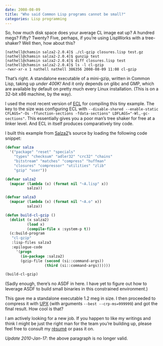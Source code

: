 ```yaml
---
date: 2008-08-09
title: "Who said Common Lisp programs cannot be small?"
categories: Lisp programming
---
```


So, how much disk space does your average CL image eat up? A hundred megs? Fifty? Twenty? Five, perhaps, if you’re using LispWorks with a tree-shaker? Well then, how about this?

```
[nathell@chamsin salza2-2.0.4]$ ./cl-gzip closures.lisp test.gz
[nathell@chamsin salza2-2.0.4]$ gunzip test
[nathell@chamsin salza2-2.0.4]$ diff closures.lisp test
[nathell@chamsin salza2-2.0.4]$ ls -l cl-gzip
-rwxr-xr-x 1 nathell nathell 386356 2008-08-09 11:08 cl-gzip
```

That’s right. A standalone executable of a mini-gzip, written in Common Lisp, taking up _under 400K!_ And it only depends on glibc and GMP, which are available by default on pretty much every Linux installation. (This is on a 32-bit x86 machine, by the way).

I used the most recent version of [ECL][1] for compiling this tiny example. The key to the size was configuring ECL with `--disable-shared --enable-static CFLAGS="-Os -ffunction-sections -fdata-sections" LDFLAGS="-Wl,-gc-sections"`. This essentially gives you a poor man’s tree shaker for free at a linker level. And ECL in itself produces comparatively tiny code.

I built this example from [Salza2][2]’s source by loading the following code snippet:

```lisp
(defvar salza
  '("package" "reset" "specials"
    "types" "checksum" "adler32" "crc32" "chains"
    "bitstream" "matches" "compress" "huffman"
    "closures" "compressor" "utilities" "zlib"
    "gzip" "user"))

(defvar salza2
  (mapcar (lambda (x) (format nil "~A.lisp" x))
          salza))

(defvar salza3
  (mapcar (lambda (x) (format nil "~A.o" x))
          salza))

(defun build-cl-gzip ()
  (dolist (x salza2)
          (load x)
          (compile-file x :system-p t))
  (c:build-program
   "cl-gzip"
   :lisp-files salza3
   :epilogue-code
     '(progn
       (in-package :salza2)
       (gzip-file (second (si::command-args))
                  (third (si::command-args))))))

(build-cl-gzip)
```

(Sadly enough, there’s no ASDF in here. I have yet to figure out how to leverage ASDF to build small binaries in this constrained environment.)

This gave me a standalone executable 1.2 meg in size. I then proceeded to compress it with [UPX][3] (with arguments `--best --crp-ms=999999`) and got the final result. How cool is that?

I am actively looking for a new job. If you happen to like my writings and think I might be just the right man for the team you’re building up, please feel free to consult my [résumé][4] or pass it on.

_Update 2010-Jan-17_: the above paragraph is no longer valid.

 [1]: http://ecls.sourceforge.net/
 [2]: http://www.xach.com/lisp/salza2
 [3]: http://upx.sourceforge.net/
 [4]: http://bach.ipipan.waw.pl/~nathell/cv-en.pdf
